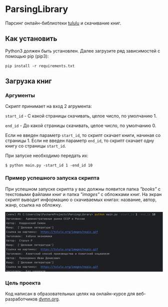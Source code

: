 # ParsingLibrary
Парсинг онлайн-библиотеки [tululu](https://tululu.org/) и скачивание книг.

## Как установить
Python3 должен быть установлен. Далее загрузите ряд зависимостей с помощью pip (pip3):

    pip install -r requirements.txt

## Загрузка книг

### Аргументы

Скрипт принимает на вход 2 агрумента:

`start_id` - С какой страницы скачивать, целое число, по умолчанию 1.

`end_id` - До какой страницы скачивать, целое число, по умолчанию 0.

Если не введен параметр `start_id`, то скрипт скачает книги, начиная со страницы 1.
Если не введен параметр `end_id`, то скрипт скачает одну книгу со страницы `start_id`.


При запуске необходимо передать их:

    $ python main.py -start_id 1 -end_id 10

### Пример успешного запуска скрипта
При успешном запуске скрипта у вас должны появится папка *"books"* с текстовыми файлами книг и папка *"images"* с обложками книг.
На экран скрипт выводит информацию о скачиваемых книгах: название, автор, жанр, ссылка на обложку.

![img_1.png](img_1.png)


### Цель проекта

Код написан в образовательных целях на онлайн-курсе для веб-разработчиков [dvmn.org](https://dvmn.org/).
